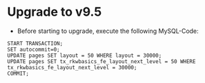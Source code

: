 # Upgrade to v9.5
* Before starting to upgrade, execute the following MySQL-Code:
```
START TRANSACTION;
SET autocommit=0;
UPDATE pages SET layout = 50 WHERE layout = 30000;
UPDATE pages SET tx_rkwbasics_fe_layout_next_level = 50 WHERE tx_rkwbasics_fe_layout_next_level = 30000;
COMMIT;
```
